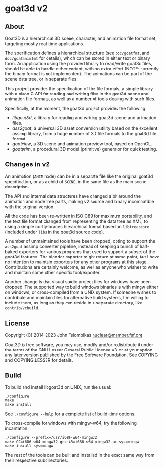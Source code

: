 goat3d v2
=========

About
-----
Goat3D is a hierarchical 3D scene, character, and animation file format set,
targeting mostly real-time applications.

The specification defines a hierarchical structure (see `doc/goatfmt`, and
`doc/goatanimfmt` for details), which can be stored in either text or binary
form. An application using the provided library to read/write goat3d files,
should be able to handle either variant, with no extra effort (NOTE: currently
the binary format is not implemented). The animations can be part of the scene
data tree, or in separate files.

This project provides the specification of the file formats, a simple library
with a clean C API for reading and writing files in the goat3d scene and
animation file formats, as well as a number of tools dealing with such files.

Specifically, at the moment, the goat3d project provides the following:
 - *libgoat3d*, a library for reading and writing goat3d scene and animation files.
 - *ass2goat*, a universal 3D asset conversion utility based on the excellent
   assimp library, from a huge number of 3D file formats to the goat3d file
   format.
 - *goatview*, a 3D scene and animation preview tool, based on OpenGL.
 - *goatprim*, a procedural 3D model (primitive) generator for quick testing.

Changes in v2
-------------
An animation (`ANIM` node) can be in a separate file like the original goat3d
specification, or as a child of `SCENE`, in the same file as the main scene
description.

The API and internal data structures have changed a bit around the animation and
node tree parts, making v2 source and binary incompatible with the original
version.

All the code has been re-written in ISO C89 for maximum portability, and the
text file format changed from representing the data tree as XML, to using a
simple curtly-braces hierarchical format based on `libtreestore` (included under
`libs` in the goat3d source code).

A number of unmaintained tools have been dropped, opting to support the
`ass2goat` assimp converter pipeline, instead of keeping a bunch of half-baked
exporters for various programs that used to support a subset of the goat3d
features. The blender exporter might return at some point, but I have no
intention to maintain exporters for any other programs at this stage.
Contributions are certainly welcome, as well as anyone who wishes to write and
maintain some other specific tool/exporter.

Another change is that visual studio project files for windows have been
dropped. The supported way to build windows binaries is with mingw either on
windows, or cross-compiled from a UNIX system. If someone wishes to contribute
and maintain files for alternative build systems, I'm willing to include them,
as long as they can reside in a separate directory, like `contrib/vcbuild`.

License
-------
Copyright (C) 2014-2023 John Tsiombikas <nuclear@member.fsf.org>

Goat3D is free software, you may use, modify and/or redistribute it under the
terms of the GNU Lesser General Public License v3, or at your option any later
version published by the Free Software Foundation. See COPYING and
COPYING.LESSER for details.

Build
-----
To build and install libgoat3d on UNIX, run the usual:

    ./configure
    make
    make install

See `./configure --help` for a complete list of build-time options.

To cross-compile for windows with mingw-w64, try the following incantation:

    ./configure --prefix=/usr/i686-w64-mingw32
    make CC=i686-w64-mingw32-gcc AR=i686-w64-mingw32-ar sys=mingw
    make install sys=mingw

The rest of the tools can be built and installed in the exact same way from
their respective subdirectories.
